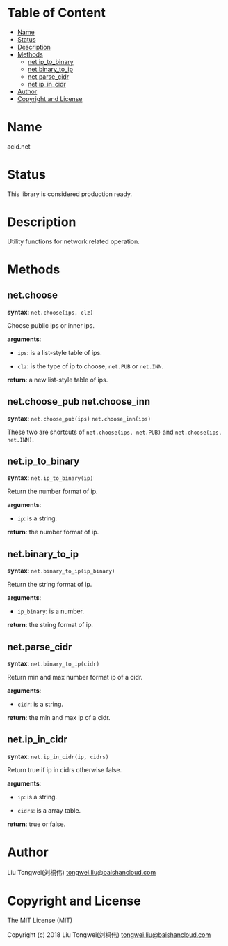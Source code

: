 <!-- START doctoc generated TOC please keep comment here to allow auto update -->
<!-- DON'T EDIT THIS SECTION, INSTEAD RE-RUN doctoc TO UPDATE -->
#   Table of Content

- [Name](#name)
- [Status](#status)
- [Description](#description)
- [Methods](#methods)
  - [net.ip_to_binary](#netip_to_binary)
  - [net.binary_to_ip](#netbinary_to_ip)
  - [net.parse_cidr](#netparse_cidr)
  - [net.ip_in_cidr](#netip_in_cidr)
- [Author](#author)
- [Copyright and License](#copyright-and-license)

<!-- END doctoc generated TOC please keep comment here to allow auto update -->


#   Name

acid.net

#   Status

This library is considered production ready.

#   Description

Utility functions for network related operation.

#   Methods


##  net.choose

**syntax**:
`net.choose(ips, clz)`

Choose public ips or inner ips.

**arguments**:

-   `ips`:
    is a list-style table of ips.

-   `clz`:
    is the type of ip to choose, `net.PUB` or `net.INN`.

**return**:
a new list-style table of ips.


##  net.choose_pub net.choose_inn

**syntax**:
`net.choose_pub(ips)`
`net.choose_inn(ips)`

These two are shortcuts of `net.choose(ips, net.PUB)`
and `net.choose(ips, net.INN)`.



##  net.ip_to_binary

**syntax**:
`net.ip_to_binary(ip)`

Return the number format of ip.

**arguments**:

-   `ip`:
    is a string.

**return**:
the number format of ip.

##  net.binary_to_ip

**syntax**:
`net.binary_to_ip(ip_binary)`

Return the string format of ip.

**arguments**:

-   `ip_binary`:
    is a number.

**return**:
the string format of ip.

##  net.parse_cidr

**syntax**:
`net.binary_to_ip(cidr)`

Return min and max number format ip of a cidr.

**arguments**:

-   `cidr`:
    is a string.

**return**:
the min and max ip of a cidr.

##  net.ip_in_cidr

**syntax**:
`net.ip_in_cidr(ip, cidrs)`

Return true if ip in cidrs otherwise false.

**arguments**:

-   `ip`:
    is a string.

-   `cidrs`:
    is a array table.

**return**:
true or false.

#   Author

Liu Tongwei(刘桐伟) <tongwei.liu@baishancloud.com>

#   Copyright and License

The MIT License (MIT)

Copyright (c) 2018 Liu Tongwei(刘桐伟) <tongwei.liu@baishancloud.com>
